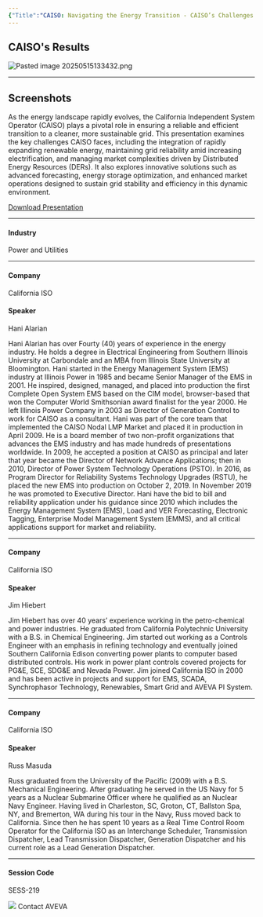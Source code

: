 ```yaml
---
{"Title":"CAISO: Navigating the Energy Transition - CAISO’s Challenges and Solutions","Year":"2025","Industry":"Power and Utilities","URL":"https://www.aveva.com/en/perspectives/presentations/2025/caiso--navigating-the-energy-transition---caiso-s-challenges-and-solutions/","PDF":"https://cdn.mediavalet.com/eunl/content/sFJpQW5u1Em0BnbQxfdcUQ/eZKSlbRRl0miIBnKGp3j6A/Original/CAISO%3A%20Navigating%20the%20Energy%20Transition%20-%20CAISO%E2%80%99s%20Challenges%20and%20Solutions.pdf","Company":"CAISO","Keywords":["Energy Transition"],"dg-publish":true,"permalink":"/aveva/customer-stories/2025/2025-caiso-caiso-navigating-the-energy-transition-caiso-s-challenges-and-solutions/","dgPassFrontmatter":true}
---
```


## CAISO's Results
<!--⚠️Imgur upload failed, check dev console-->
![Pasted image 20250515133432.png](/img/user/07%20-%20Support/Attachments/Pasted%20image%2020250515133432.png)

---
## Screenshots

As the energy landscape rapidly evolves, the California Independent System Operator (CAISO) plays a pivotal role in ensuring a reliable and efficient transition to a cleaner, more sustainable grid. This presentation examines the key challenges CAISO faces, including the integration of rapidly expanding renewable energy, maintaining grid reliability amid increasing electrification, and managing market complexities driven by Distributed Energy Resources (DERs). It also explores innovative solutions such as advanced forecasting, energy storage optimization, and enhanced market operations designed to sustain grid stability and efficiency in this dynamic environment.

[Download Presentation](https://cdn.mediavalet.com/eunl/content/sFJpQW5u1Em0BnbQxfdcUQ/eZKSlbRRl0miIBnKGp3j6A/Original/CAISO%3A%20Navigating%20the%20Energy%20Transition%20-%20CAISO%E2%80%99s%20Challenges%20and%20Solutions.pdf)

---

#### Industry

Power and Utilities

---

#### Company

California ISO

#### Speaker

Hani Alarian

Hani Alarian has over Fourty (40) years of experience in the energy industry. He holds a degree in Electrical Engineering from Southern Illinois University at Carbondale and an MBA from Illinois State University at Bloomington. Hani started in the Energy Management System \[EMS) industry at Illinois Power in 1985 and became Senior Manager of the EMS in 2001. He inspired, designed, managed, and placed into production the first Complete Open System EMS based on the CIM model, browser-based that won the Computer World Smithsonian award finalist for the year 2000. He left Illinois Power Company in 2003 as Director of Generation Control to work for CAISO as a consultant. Hani was part of the core team that implemented the CAISO Nodal LMP Market and placed it in production in April 2009. He is a board member of two non-profit organizations that advances the EMS industry and has made hundreds of presentations worldwide. In 2009, he accepted a position at CAISO as principal and later that year became the Director of Network Advance Applications; then in 2010, Director of Power System Technology Operations (PSTO). In 2016, as Program Director for Reliability Systems Technology Upgrades (RSTU), he placed the new EMS into production on October 2, 2019. In November 2019 he was promoted to Executive Director. Hani have the bid to bill and reliability application under his guidance since 2010 which includes the Energy Management System \[EMS), Load and VER Forecasting, Electronic Tagging, Enterprise Model Management System \[EMMS), and all critical applications support for market and reliability.

---

#### Company

California ISO

#### Speaker

Jim Hiebert

Jim Hiebert has over 40 years’ experience working in the petro-chemical and power industries. He graduated from California Polytechnic University with a B.S. in Chemical Engineering. Jim started out working as a Controls Engineer with an emphasis in refining technology and eventually joined Southern California Edison converting power plants to computer based distributed controls. His work in power plant controls covered projects for PG&E, SCE, SDG&E and Nevada Power. Jim joined California ISO in 2000 and has been active in projects and support for EMS, SCADA, Synchrophasor Technology, Renewables, Smart Grid and AVEVA PI System.

---

#### Company

California ISO

#### Speaker

Russ Masuda

Russ graduated from the University of the Pacific (2009) with a B.S. Mechanical Engineering. After graduating he served in the US Navy for 5 years as a Nuclear Submarine Officer where he qualified as an Nuclear Navy Engineer. Having lived in Charleston, SC, Groton, CT, Ballston Spa, NY, and Bremerton, WA during his tour in the Navy, Russ moved back to California. Since then he has spent 10 years as a Real Time Control Room Operator for the California ISO as an Interchange Scheduler, Transmission Dispatcher, Lead Transmission Dispatcher, Generation Dispatcher and his current role as a Lead Generation Dispatcher.

---

#### Session Code

SESS-219

![](https://www.aveva.com/content/dam/aveva/images/icons/contact/ContactAVEVA.svg) Contact AVEVA